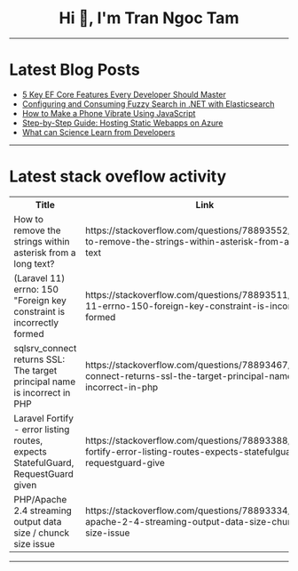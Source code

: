 <h1 align="center">Hi 👋, I'm Tran Ngoc Tam</h1>

---

# Latest Blog Posts 
<!-- BLOG-POST-LIST:START -->
- [5 Key EF Core Features Every Developer Should Master](https://dev.to/minhduc159/5-key-ef-core-features-every-developer-should-master-5bod)
- [Configuring and Consuming Fuzzy Search in .NET with Elasticsearch](https://dev.to/moh_moh701/configuring-and-consuming-fuzzy-search-in-net-with-elasticsearch-4dgj)
- [How to Make a Phone Vibrate Using JavaScript](https://dev.to/free_programmers/how-to-make-a-phone-vibrate-using-javascript-585n)
- [Step-by-Step Guide: Hosting Static Webapps on Azure](https://dev.to/oluwatobi2001/step-by-step-guide-hosting-static-webapps-on-azure-19ao)
- [What can Science Learn from Developers](https://dev.to/thisismeamir/what-can-science-learn-from-developers-1bak)
<!-- BLOG-POST-LIST:END -->

---

# Latest stack oveflow activity
<table>
  <tr><th>Title</th><th>Link</th></tr>
  <!-- STACKOVERFLOW:START --><tr><td>How to remove the strings within asterisk from a long text?</td><td>https://stackoverflow.com/questions/78893552/how-to-remove-the-strings-within-asterisk-from-a-long-text</td></tr><tr><td>&lpar;Laravel 11&rpar; errno: 150 &quot;Foreign key constraint is incorrectly formed</td><td>https://stackoverflow.com/questions/78893511/laravel-11-errno-150-foreign-key-constraint-is-incorrectly-formed</td></tr><tr><td>sqlsrv_connect returns SSL: The target principal name is incorrect in PHP</td><td>https://stackoverflow.com/questions/78893467/sqlsrv-connect-returns-ssl-the-target-principal-name-is-incorrect-in-php</td></tr><tr><td>Laravel Fortify - error listing routes, expects StatefulGuard, RequestGuard given</td><td>https://stackoverflow.com/questions/78893388/laravel-fortify-error-listing-routes-expects-statefulguard-requestguard-give</td></tr><tr><td>PHP/Apache 2.4 streaming output data size / chunck size issue</td><td>https://stackoverflow.com/questions/78893334/php-apache-2-4-streaming-output-data-size-chunck-size-issue</td></tr><!-- STACKOVERFLOW:END -->
</table>

---


